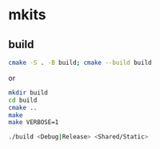 # mkits

## build

```sh
cmake -S . -B build; cmake --build build
```

or

```sh
mkdir build
cd build
cmake ..
make
make VERBOSE=1
```

```sh
./build <Debug|Release> <Shared/Static>
```
